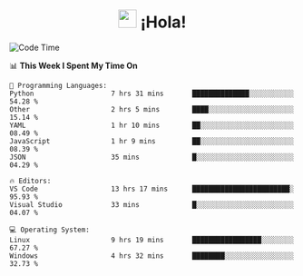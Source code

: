 <div align="center"><h1><img src="https://github.com/blackcater/blackcater/raw/main/images/Hi.gif" height="32"/> ¡Hola!</h1>
</div>

<!--START_SECTION:waka-->
![Code Time](http://img.shields.io/badge/Code%20Time-677%20hrs%2035%20mins-blue)

📊 **This Week I Spent My Time On** 

```text
💬 Programming Languages: 
Python                   7 hrs 31 mins       ██████████████░░░░░░░░░░░   54.28 % 
Other                    2 hrs 5 mins        ████░░░░░░░░░░░░░░░░░░░░░   15.14 % 
YAML                     1 hr 10 mins        ██░░░░░░░░░░░░░░░░░░░░░░░   08.49 % 
JavaScript               1 hr 9 mins         ██░░░░░░░░░░░░░░░░░░░░░░░   08.39 % 
JSON                     35 mins             █░░░░░░░░░░░░░░░░░░░░░░░░   04.29 % 

🔥 Editors: 
VS Code                  13 hrs 17 mins      ████████████████████████░   95.93 % 
Visual Studio            33 mins             █░░░░░░░░░░░░░░░░░░░░░░░░   04.07 % 

💻 Operating System: 
Linux                    9 hrs 19 mins       █████████████████░░░░░░░░   67.27 % 
Windows                  4 hrs 32 mins       ████████░░░░░░░░░░░░░░░░░   32.73 % 
```


<!--END_SECTION:waka-->